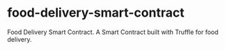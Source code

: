 # food-delivery-smart-contract

Food Delivery Smart Contract. A Smart Contract built with Truffle for
food delivery.

